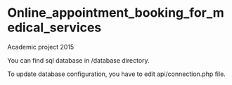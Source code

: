 # Online_appointment_booking_for_medical_services
Academic project 2015

You can find sql database in /database directory.
  
To update database configuration, you have to edit api/connection.php file.
